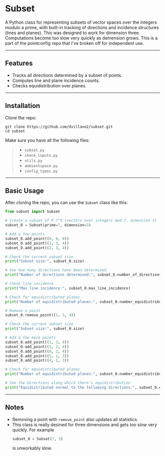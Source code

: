 # Subset

A Python class for representing subsets of vector spaces over the integers modulo a prime, with built-in tracking of directions and incidence structures (lines and planes).
This was designed to work for dimension three. Computations become too slow very quickly as demension grows.
This is a part of the pointconfig repo that I've broken off for independent use. 

---

## Features

- Tracks all directions determined by a subset of points.
- Computes line and plane incidence counts.
- Checks equidistribution over planes.

---

## Installation

Clone the repo:

```
git clone https://github.com/dvillano2/subset.git
cd subset
```

Make sure you have all the following files:
>
> - `subset.py`
> - `check_inputs.py`
> - `utils.py`
> - `ambientspace.py`
> - `config_types.py`

---

## Basic Usage

After cloning the repo, you can use the `Subset` class like this:

```python
from subset import Subset

# Create a subset of F_7^5 (vectors over integers mod 7, dimension 3)
subset_0 = Subset(prime=7, dimension=3)

# Add a few points
subset_0.add_point((0, 0, 0))
subset_0.add_point((1, 3, 4))
subset_0.add_point((2, 3, 4))

# Check the current subset size
print("Subset size:", subset_0.size)

# See how many directions have been determined
print("Number of directions determined:", subset_0.number_of_directions_determined)

# Check line incidence
print("Max line incidence:", subset_0.max_line_incidence)

# Check for equidistributed planes
print("Number of equidistributed planes:", subset_0.number_equidistributed_planes)

# Remove a point
subset_0.remove_point((1, 3, 4))

# Check the current subset size
print("Subset size:", subset_0.size)

# Add a few more points
subset_0.add_point((1, 3, 4))
subset_0.add_point((3, 3, 4))
subset_0.add_point((6, 2, 4))
subset_0.add_point((5, 1, 3))
subset_0.add_point((4, 1, 3))

# Check for equidistributed planes
print("Number of equidistributed planes:", subset_0.number_equidistributed_planes)

# See the directions along which there's equidistribution
print("Equidistributed normal to the following directions:", subset_0.equidistributed_planes)
```

---

## Notes

- Removing a point with `remove_point` also updates all statistics.
- This class is really desined for three dimensions and gets too slow very quickly. For example
    ```python
    subset_0 = Subset(7, 5)
    ```
  is unworkably slow.
